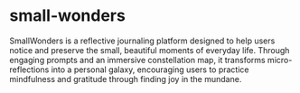 # small-wonders
SmallWonders is a reflective journaling platform designed to help users notice and preserve the small, beautiful moments of everyday life. Through engaging prompts and an immersive constellation map, it transforms micro-reflections into a personal galaxy, encouraging users to practice mindfulness and gratitude through finding joy in the mundane.
